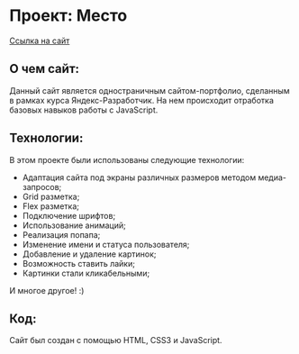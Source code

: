 # Проект: Место

[Ссылка на сайт](https://mrkiwinator.github.io/mesto/)

## О чем сайт:

Данный сайт является одностраничным сайтом-портфолио, сделанным в рамках курса Яндекс-Разработчик.
На нем происходит отработка базовых навыков работы с JavaScript.

## Технологии:

В этом проекте были использованы следующие технологии:

* Адаптация сайта под экраны различных размеров методом медиа-запросов;
* Grid разметка;
* Flex разметка;
* Подключение шрифтов;
* Использование анимаций;
* Реализация попапа;
* Изменение имени и статуса пользователя;
* Добавление и удаление картинок;
* Возможность ставить лайки;
* Картинки стали кликабельными;

И многое другое! :)

## Код:

Сайт был создан с помощью HTML, CSS3 и JavaScript.
